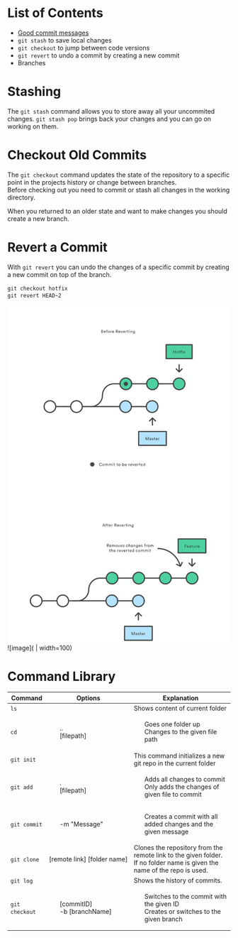 # List of Contents
- [Good commit messages](commit-messages)
- `git stash` to save local changes
- `git checkout` to jump between code versions
- `git revert` to undo a commit by creating a new commit
- Branches

# Stashing
The `git stash` command allows you to store away all your uncommited changes.
`git stash pop` brings back your changes and you can go on working on them.

# Checkout Old Commits
The `git checkout` command updates the state of the repository to a specific point in the projects history or change between branches.  
Before checking out you need to commit or stash all changes in the working directory.

When you returned to an older state and want to make changes you should create a new branch.

# Revert a Commit
With `git revert` you can undo the changes of a specific commit by creating a new commit on top of the branch.
```
git checkout hotfix
git revert HEAD~2
```
<img src="images/02/git_revert.png" width=500>
![image]( | width=100)

# Command Library

| Command | Options | Explanation
| --- | --- | --- |
| `ls` |  | Shows content of current folder |
| `cd` |  <ul style="list-style-type:none;"><li>..</li><li>[filepath]</li></ul> | <ul style="list-style-type:none;"><li>Goes one folder up</li><li>Changes to the given file path</li></ul>  |
| `git init` |  | This command initializes a new git repo in the current  folder |
| `git add` | <ul style="list-style-type:none;"><li>.</li><li>[filepath]</li></ul> |<ul style="list-style-type:none;"><li>Adds all changes to commit</li><li>Only adds the changes of given file to commit</li></ul> |
| <nobr>`git commit` </nobr>| <ul style="list-style-type:none;"><li>-m "Message"</li></ul> |<ul style="list-style-type:none;"><li>Creates a commit with all added changes and the given message</li></ul> |
| `git clone ` | <nobr>[remote link] [folder name] </nobr> | Clones the repository from the remote link to the given folder. If no folder name is given the name of the repo is used. |
| `git log ` | | Shows the history of commits.|
| `git checkout` |  <ul style="list-style-type:none;"><li>[commitID]</li><li>-b [branchName]</li></ul> | <ul style="list-style-type:none;"><li>Switches to the commit with the given ID</li><li>Creates or switches to the given branch</li></ul> |